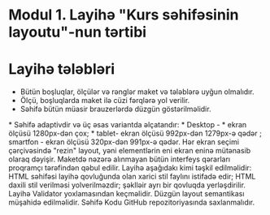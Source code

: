 # Modul 1. Layihə "Kurs səhifəsinin layoutu"-nun tərtibi  

# Layihə tələbləri
<ul>
  <li>
Bütün boşluqlar, ölçülər və rənglər maket və tələblərə uyğun olmalıdır.
  </li>
  <li>
Ölçü, boşluqlarda maket ilə cüzi fərqlərə yol verilir.  
  </li>
  <li>
Səhifə bütün müasir brauzerlərdə düzgün göstərilməlidir.
  </li>
</ul>
* Səhifə adaptivdir və üç əsas variantda əlçatandır:
* Desktop - 
  * ekran ölçüsü 1280px-dən çox;
  * tablet- ekran ölçüsü 992px-dən 1279px-ə qədər ;
smartfon - ekran ölçüsü 320px-dən 991px-ə qədər.
Hər ekran seçimi çərçivəsində "rezin" layout, yəni elementlərin eni ekran eninə mütənasib olaraq dəyişir.
Maketdə nəzərə alınmayan bütün interfeys qərarları proqramçı tərəfindən qəbul edilir.
Layihə aşağıdakı kimi təşkil edilməlidir:
HTML səhifəsi layihə qovluğunda olan xarici stil faylını istifadə edir;
HTML daxili stil verilməsi yolverilməzdir;
şəklləir ayrı bir qovluqda yerləşdirilir.
Layihə Validator yoxlamasından keçməlidir.
Düzgün layout semantikası müşahidə edilməlidir.
Səhifə Kodu GitHub repozitoriyasında saxlanmalıdır.
